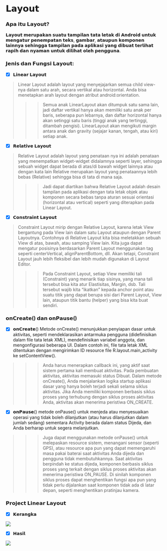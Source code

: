 # 𝗟𝗮𝘆𝗼𝘂𝘁

### 𝗔𝗽𝗮 𝗶𝘁𝘂 𝗟𝗮𝘆𝗼𝘂𝘁?

𝗟𝗮𝘆𝗼𝘂𝘁 𝗺𝗲𝗿𝘂𝗽𝗮𝗸𝗮𝗻 𝘀𝘂𝗮𝘁𝘂 𝘁𝗮𝗺𝗽𝗶𝗹𝗮𝗻 𝘁𝗮𝘁𝗮 𝗹𝗲𝘁𝗮𝗸 𝗱𝗶 𝗔𝗻𝗱𝗿𝗼𝗶𝗱 𝘂𝗻𝘁𝘂𝗸 𝗺𝗲𝗻𝗴𝗮𝘁𝘂𝗿 𝗽𝗲𝗻𝗲𝗺𝗽𝗮𝘁𝗮𝗻 𝘁𝗲𝗸𝘀, 𝗴𝗮𝗺𝗯𝗮𝗿, 𝗮𝘁𝗮𝘂𝗽𝘂𝗻 𝗸𝗼𝗺𝗽𝗼𝗻𝗲𝗻 𝗹𝗮𝗶𝗻𝗻𝘆𝗮 𝘀𝗲𝗵𝗶𝗻𝗴𝗴𝗮 𝘁𝗮𝗺𝗽𝗶𝗹𝗮𝗻 𝗽𝗮𝗱𝗮 𝗮𝗽𝗹𝗶𝗸𝗮𝘀𝗶 𝘆𝗮𝗻𝗴 𝗱𝗶𝗯𝘂𝗮𝘁 𝘁𝗲𝗿𝗹𝗶𝗵𝗮𝘁 𝗿𝗮𝗽𝗶𝗵 𝗱𝗮𝗻 𝗻𝘆𝗮𝗺𝗮𝗻 𝘂𝗻𝘁𝘂𝗸 𝗱𝗶𝗹𝗶𝗵𝗮𝘁 𝗼𝗹𝗲𝗵 𝗽𝗲𝗻𝗴𝗴𝘂𝗻𝗮.


### 𝗝𝗲𝗻𝗶𝘀 𝗱𝗮𝗻 𝗙𝘂𝗻𝗴𝘀𝗶 𝗟𝗮𝘆𝗼𝘂𝘁:

- [x] 𝗟𝗶𝗻𝗲𝗮𝗿 𝗟𝗮𝘆𝗼𝘂𝘁
> Linear Layout adalah layout yang menyejajarkan semua child view-nya dalam satu arah, secara vertikal atau horizontal. Anda bisa menetapkan arah layout dengan atribut android:orientation.
>>> Semua anak LinearLayout akan ditumpuk satu sama lain, jadi daftar vertikal hanya akan memiliki satu anak per baris, seberapa pun lebarnya, dan daftar horizontal hanya akan setinggi satu baris (tinggi anak yang tertinggi, ditambah pengisi). LinearLayout akan mengikuti margin antara anak dan gravity (sejajar kanan, tengah, atau kiri) setiap anak.

- [x] 𝗥𝗲𝗹𝗮𝘁𝗶𝘃𝗲 𝗟𝗮𝘆𝗼𝘂𝘁
> Relative Layout adalah layout yang penataan nya ini adalah penataan yang menempatkan widget-widget didalamnya seperti layer, sehingga sebuah widget dapat berada di atas/di bawah widget lainnya atau dengan kata lain Relative merupakan layout yang penataannya lebih bebas (Relative) sehingga bisa di tata di mana saja. 
>>> Jadi dapat diartikan bahwa Relative Layout adalah desain tampilan pada aplikasi dengan tata letak objek atau komponen secara bebas tanpa aturan sesuai orientasi (horizontal atau vertical) seperti yang diterapkan pada Linear Layout.

- [x] 𝗖𝗼𝗻𝘀𝘁𝗿𝗮𝗶𝗻𝘁 𝗟𝗮𝘆𝗼𝘂𝘁
>  Constraint Layout mirip dengan Relative Layout, karena letak View bergantung pada View lain dalam satu Layout ataupun dengan Parent Layoutnya. Contohnya di Relative Layout kita bisa meletakkan sebuah View di atas, bawah, atau samping View lain. Kita juga dapat mengatur posisinya berdasarkan Parent Layout menggunakan tag seperti centerVertical, alignParentBottom, dll. Akan tetapi, Constraint Layout jauh lebih fleksibel dan lebih mudah digunakan di Layout Editor.
>>> Pada Constraint Layout, setiap View memiliki tali (Constraint) yang menarik tiap sisinya, yang mana tali tersebut bisa kita atur Elastisitas, Margin, dsb. Tali tersebut wajib kita “ikatkan” kepada anchor point atau suatu titik yang dapat berupa sisi dari Parent Layout, View lain, ataupun titik bantu (helper) yang bisa kita buat sendiri.


### 𝗼𝗻𝗖𝗿𝗲𝗮𝘁𝗲() 𝗱𝗮𝗻 𝗼𝗻𝗣𝗮𝘂𝘀𝗲()

- [x] 𝗼𝗻𝗖𝗿𝗲𝗮𝘁𝗲()
Metode onCreate() menunjukkan penyiapan dasar untuk aktivitas, seperti mendeklarasikan antarmuka pengguna (didefinisikan dalam file tata letak XML), mendefinisikan variabel anggota, dan mengonfigurasi beberapa UI. Dalam contoh ini, file tata letak XML ditentukan dengan mengirimkan ID resource file R.layout.main_activity ke setContentView().
>>> Anda harus menerapkan callback ini, yang aktif saat sistem pertama kali membuat aktivitas. Pada pembuatan aktivitas, aktivitas memasuki status Dibuat. Dalam metode onCreate(), Anda menjalankan logika startup aplikasi dasar yang hanya boleh terjadi sekali selama siklus aktivitas.
>>> Jika Anda memiliki komponen berbasis siklus proses yang terhubung dengan siklus proses aktivitas Anda, aktivitas akan menerima peristiwa ON_CREATE. 

- [x] 𝗼𝗻𝗣𝗮𝘂𝘀𝗲()
metode onPause() untuk menjeda atau menyesuaikan operasi yang tidak boleh dilanjutkan (atau harus dilanjutkan dalam jumlah sedang) sementara Activity berada dalam status Dijeda, dan Anda berharap untuk segera melanjutkan. 
>>> Juga dapat menggunakan metode onPause() untuk melepaskan resource sistem, menangani sensor (seperti GPS), atau resource apa pun yang dapat memengaruhi masa pakai baterai saat aktivitas Anda dijeda dan pengguna tidak membutuhkannya. 
>>> Saat aktivitas berpindah ke status dijeda, komponen berbasis siklus proses yang terkait dengan siklus proses aktivitas akan menerima peristiwa ON_PAUSE. Di sinilah komponen siklus proses dapat menghentikan fungsi apa pun yang tidak perlu dijalankan saat komponen tidak ada di latar depan, seperti menghentikan pratinjau kamera.


### 𝗣𝗿𝗼𝗷𝗲𝗰𝘁 𝗟𝗶𝗻𝗲𝗮𝗿 𝗟𝗮𝘆𝗼𝘂𝘁
  
  - [x] 𝗞𝗲𝗿𝗮𝗻𝗴𝗸𝗮
  <img align="center" src="https://github.com/memorezasabana/LinearLayout_TravelApp/blob/master/AssetApp/Linear%20Layout.png">
  
  - [x] 𝗛𝗮𝘀𝗶𝗹
  <img align="center" src="https://github.com/memorezasabana/LinearLayout_TravelApp/blob/master/AssetApp/halutama.png">
